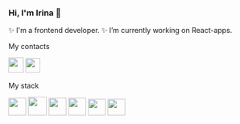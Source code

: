 ### Hi, I'm Irina 👋
✨ I'm a frontend developer.
✨ I’m currently working on React-apps.

My contacts
<p><a href="https://t.me/Irina_Barkhatova"><img src="https://github.com/BarhatovaIrina/barhatovaIrina/assets/99141220/8da8dfc6-36a8-4020-8d7f-ea244a0483f0" width=30 height=30></a> <a href="mailto:i.a.barhatova@yandex.ru"><img src="https://github.com/BarhatovaIrina/barhatovaIrina/assets/99141220/19f8207b-d2cd-436c-b6d7-32bded2a758c" width=29 height=29></a></p>

My stack
<p><img src="https://github.com/BarhatovaIrina/barhatovaIrina/assets/99141220/d82f2741-4ffe-47a9-a282-7be0be14aa08" width=35 height=35>
  <img src="https://github.com/BarhatovaIrina/barhatovaIrina/assets/99141220/1fe7d3e9-0200-4f4e-8cc3-f82f9e546326" width=37 height=37>
  <img src="https://github.com/BarhatovaIrina/barhatovaIrina/assets/99141220/919f3aa2-a412-4ba2-a011-bc6c4609d82c" width=35 height=35>
  <img src="https://github.com/BarhatovaIrina/barhatovaIrina/assets/99141220/3d2d78c3-5244-4995-befe-734eed8bcd15" width=35 height=35>
  <img src="https://github.com/BarhatovaIrina/barhatovaIrina/assets/99141220/23c6e53c-2f1b-4fa8-8df0-a2d26abc04bd" width=35 height=33>
  <img src="https://github.com/BarhatovaIrina/barhatovaIrina/assets/99141220/c432897c-a009-4c77-bd58-57fdfdba1fa3" width=35 height=33>
</p>
<!--
**BarhatovaIrina/barhatovaIrina** is a ✨ _special_ ✨ repository because its `README.md` (this file) appears on your GitHub profile.

Here are some ideas to get you started:

- 🔭 I’m currently working on ...
- 🌱 I’m currently learning ...
- 👯 I’m looking to collaborate on ...
- 🤔 I’m looking for help with ...
- 💬 Ask me about ...
- 📫 How to reach me: ...
- 😄 Pronouns: ...
- ⚡ Fun fact: ...
-->
